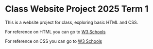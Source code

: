 # Class Website Project 2025 Term 1
This is a website project for class, exploring basic HTML and CSS.

For reference on HTML you can go to [ W3 Schools ](https://www.w3schools.com/html/)

For reference on CSS you can go to [ W3 Schools ](https://www.w3schools.com/css/)
